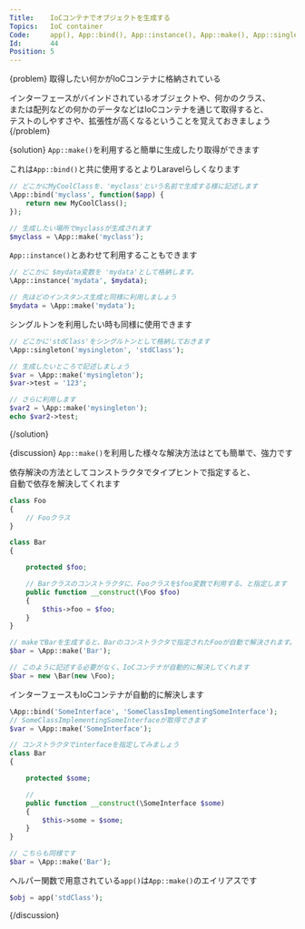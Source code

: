```yaml
---
Title:    IoCコンテナでオブジェクトを生成する
Topics:   IoC container
Code:     app(), App::bind(), App::instance(), App::make(), App::singleton()
Id:       44
Position: 5
---
```


{problem}
取得したい何かがIoCコンテナに格納されている

インターフェースがバインドされているオブジェクトや、何かのクラス、  
または配列などの何かのデータなどはIoCコンテナを通じて取得すると、  
テストのしやすさや、拡張性が高くなるということを覚えておきましょう
{/problem}

{solution}
`App::make()`を利用すると簡単に生成したり取得ができます

これは`App::bind()`と共に使用するとよりLaravelらしくなります

```php
// どこかにMyCoolClassを、'myclass'という名前で生成する様に記述します
\App::bind('myclass', function($app) {
    return new MyCoolClass();
});

// 生成したい場所でmyclassが生成されます
$myclass = \App::make('myclass');
```

`App::instance()`とあわせて利用することもできます

```php
// どこかに $mydata変数を 'mydata'として格納します。
\App::instance('mydata', $mydata);

// 先ほどのインスタンス生成と同様に利用しましょう
$mydata = \App::make('mydata');
```

シングルトンを利用したい時も同様に使用できます
```php
// どこかに'stdClass'をシングルトンとして格納しておきます
\App::singleton('mysingleton', 'stdClass');

// 生成したいところで記述しましょう
$var = \App::make('mysingleton');
$var->test = '123';

// さらに利用します
$var2 = \App::make('mysingleton');
echo $var2->test;
```
{/solution}

{discussion}
`App::make()`を利用した様々な解決方法はとても簡単で、強力です  

依存解決の方法としてコンストラクタでタイプヒントで指定すると、  
自動で依存を解決してくれます  

```php
class Foo
{
    // Fooクラス  
}

class Bar
{

    protected $foo;

    // Barクラスのコンストラクタに、Fooクラスを$foo変数で利用する、と指定します
    public function __construct(\Foo $foo)
    {
        $this->foo = $foo;
    }
}

// makeでBarを生成すると、Barのコンストラクタで指定されたFooが自動で解決されます。
$bar = \App::make('Bar');

// このように記述する必要がなく、IoCコンテナが自動的に解決してくれます
$bar = new \Bar(new \Foo);
```

インターフェースもIoCコンテナが自動的に解決します

```php
\App::bind('SomeInterface', 'SomeClassImplementingSomeInterface');
// SomeClassImplementingSomeInterfaceが取得できます
$var = \App::make('SomeInterface');

// コンストラクタでinterfaceを指定してみましょう
class Bar
{

    protected $some;

    //
    public function __construct(\SomeInterface $some)
    {
        $this->some = $some;
    }
}

// こちらも同様です
$bar = \App::make('Bar');

```

ヘルパー関数で用意されている`app()`は`App::make()`のエイリアスです

```php
$obj = app('stdClass');
```
{/discussion}
